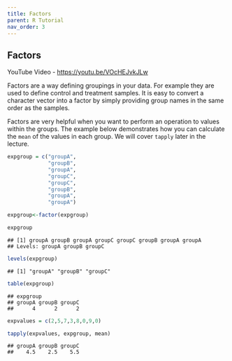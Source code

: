 ```yaml
---
title: Factors
parent: R Tutorial
nav_order: 3
---
```


Factors
-------

YouTube Video - <https://youtu.be/VOcHEJvkJLw>

Factors are a way defining groupings in your data. For example they are used to define control and treatment samples. It is easy to convert a character vector into a factor by simply providing group names in the same order as the samples.

Factors are very helpful when you want to perform an operation to values within the groups. The example below demonstrates how you can calculate the `mean` of the values in each group. We will cover `tapply` later in the lecture.

``` r
expgroup = c("groupA",
             "groupB",
             "groupA",
             "groupC",
             "groupC",
             "groupB",
             "groupA",
             "groupA")

expgroup<-factor(expgroup)

expgroup
```

    ## [1] groupA groupB groupA groupC groupC groupB groupA groupA
    ## Levels: groupA groupB groupC

``` r
levels(expgroup)
```

    ## [1] "groupA" "groupB" "groupC"

``` r
table(expgroup)
```

    ## expgroup
    ## groupA groupB groupC
    ##      4      2      2

``` r
expvalues = c(2,5,7,3,8,0,9,0)

tapply(expvalues, expgroup, mean)
```

    ## groupA groupB groupC
    ##    4.5    2.5    5.5
